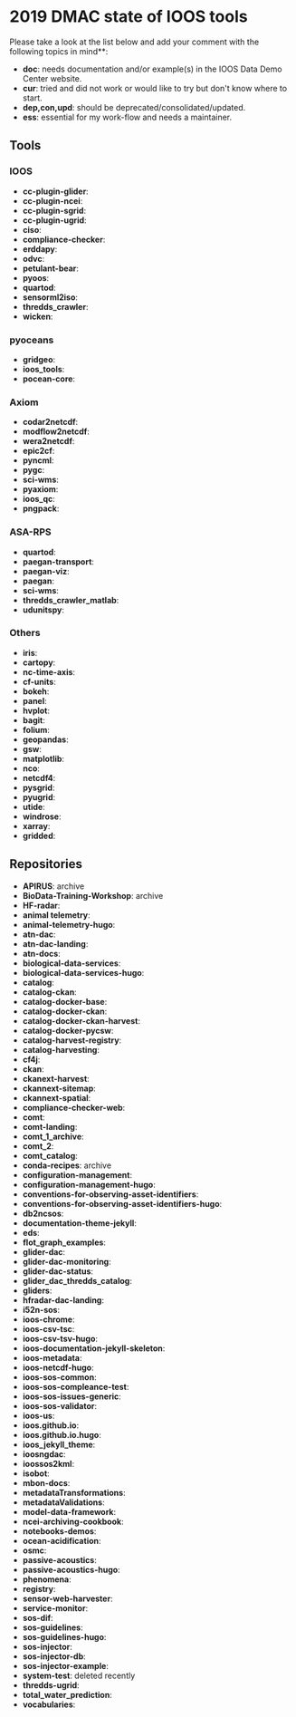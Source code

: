# 2019 DMAC state of IOOS tools

Please take a look at the list below and add your comment with the following topics in mind**:

- **doc**: needs documentation and/or example(s) in the IOOS Data Demo Center website.
- **cur**: tried and did not work or would like to try but don't know where to start.
- **dep,con,upd**: should be deprecated/consolidated/updated.
- **ess**: essential for my work-flow and needs a maintainer.


## Tools

### IOOS

- **cc-plugin-glider**:
- **cc-plugin-ncei**:
- **cc-plugin-sgrid**:
- **cc-plugin-ugrid**:
- **ciso**:
- **compliance-checker**:
- **erddapy**:
- **odvc**:
- **petulant-bear**:
- **pyoos**:
- **quartod**:
- **sensorml2iso**:
- **thredds_crawler**:
- **wicken**:

### pyoceans

- **gridgeo**:
- **ioos_tools**:
- **pocean-core**:

### Axiom

- **codar2netcdf**:
- **modflow2netcdf**:
- **wera2netcdf**:
- **epic2cf**:
- **pyncml**:
- **pygc**:
- **sci-wms**:
- **pyaxiom**:
- **ioos_qc**:
- **pngpack**:

### ASA-RPS

- **quartod**:
- **paegan-transport**:
- **paegan-viz**:
- **paegan**:
- **sci-wms**:
- **thredds_crawler_matlab**:
- **udunitspy**:

### Others

- **iris**:
- **cartopy**:
- **nc-time-axis**:
- **cf-units**:
- **bokeh**:
- **panel**:
- **hvplot**:
- **bagit**:
- **folium**:
- **geopandas**:
- **gsw**:
- **matplotlib**:
- **nco**:
- **netcdf4**:
- **pysgrid**:
- **pyugrid**:
- **utide**:
- **windrose**:
- **xarray**:
- **gridded**:


## Repositories

- **APIRUS**: archive
- **BioData-Training-Workshop**: archive
- **HF-radar**:
- **animal telemetry**:
- **animal-telemetry-hugo**:
- **atn-dac**:
- **atn-dac-landing**:
- **atn-docs**:
- **biological-data-services**:
- **biological-data-services-hugo**:
- **catalog**:
- **catalog-ckan**:
- **catalog-docker-base**:
- **catalog-docker-ckan**:
- **catalog-docker-ckan-harvest**:
- **catalog-docker-pycsw**:
- **catalog-harvest-registry**:
- **catalog-harvesting**:
- **cf4j**:
- **ckan**:
- **ckanext-harvest**:
- **ckannext-sitemap**:
- **ckannext-spatial**:
- **compliance-checker-web**:
- **comt**:
- **comt-landing**:
- **comt_1_archive**:
- **comt_2**:
- **comt_catalog**:
- **conda-recipes**: archive
- **configuration-management**:
- **configuration-management-hugo**:
- **conventions-for-observing-asset-identifiers**:
- **conventions-for-observing-asset-identifiers-hugo**:
- **db2ncsos**:
- **documentation-theme-jekyll**:
- **eds**:
- **flot_graph_examples**:
- **glider-dac**:
- **glider-dac-monitoring**:
- **glider-dac-status**:
- **glider_dac_thredds_catalog**:
- **gliders**:
- **hfradar-dac-landing**:
- **i52n-sos**:
- **ioos-chrome**:
- **ioos-csv-tsc**:
- **ioos-csv-tsv-hugo**:
- **ioos-documentation-jekyll-skeleton**:
- **ioos-metadata**:
- **ioos-netcdf-hugo**:
- **ioos-sos-common**:
- **ioos-sos-compleance-test**:
- **ioos-sos-issues-generic**:
- **ioos-sos-validator**:
- **ioos-us**:
- **ioos.github.io**:
- **ioos.github.io.hugo**:
- **ioos_jekyll_theme**:
- **ioosngdac**:
- **ioossos2kml**:
- **isobot**:
- **mbon-docs**:
- **metadataTransformations**:
- **metadataValidations**:
- **model-data-framework**:
- **ncei-archiving-cookbook**:
- **notebooks-demos**:
- **ocean-acidification**:
- **osmc**:
- **passive-acoustics**:
- **passive-acoustics-hugo**:
- **phenomena**:
- **registry**:
- **sensor-web-harvester**:
- **service-monitor**:
- **sos-dif**:
- **sos-guidelines**:
- **sos-guidelines-hugo**:
- **sos-injector**:
- **sos-injector-db**:
- **sos-injector-example**:
- **system-test**: deleted recently
- **thredds-ugrid**:
- **total_water_prediction**:
- **vocabularies**: